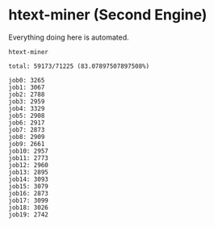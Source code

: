 # htext-miner (Second Engine)

Everything doing here is automated.

```
htext-miner

total: 59173/71225 (83.07897507897508%)

job0: 3265
job1: 3067
job2: 2788
job3: 2959
job4: 3329
job5: 2908
job6: 2917
job7: 2873
job8: 2909
job9: 2661
job10: 2957
job11: 2773
job12: 2960
job13: 2895
job14: 3093
job15: 3079
job16: 2873
job17: 3099
job18: 3026
job19: 2742
```